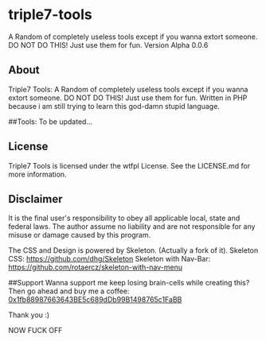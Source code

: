 # triple7-tools
A Random of completely useless tools except if you wanna extort someone. DO NOT DO THIS! Just use them for fun. Version Alpha 0.0.6

## About
Triple7 Tools: A Random of completely useless tools except if you wanna extort someone. DO NOT DO THIS! Just use them for fun. Written in PHP because i am still trying to learn this god-damn stupid language.

##Tools:
To be updated...
## License

Triple7 Tools is licensed under the wtfpl License. See the LICENSE.md for more information.

## Disclaimer
It is the final user's responsibility to obey all applicable local, state and federal laws.
The author assume no liability and are not responsible for any misuse or damage caused by this program.

The CSS and Design is powered by Skeleton. (Actually a fork of it).
Skeleton CSS: https://github.com/dhg/Skeleton
Skeleton with Nav-Bar: https://github.com/rotaercz/skeleton-with-nav-menu

##Support
Wanna support me keep losing brain-cells while creating this? Then go ahead and buy me a coffee: <a href="ethereum:0x1fb88987663643BE5c689dDb99B1498765c1FaBB">0x1fb88987663643BE5c689dDb99B1498765c1FaBB<a>
<p> Thank you :) </p>

NOW FUCK OFF
